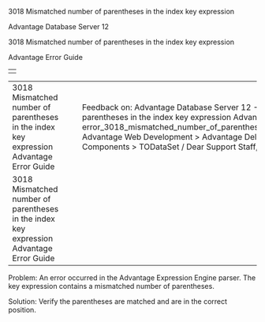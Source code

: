 3018 Mismatched number of parentheses in the index key expression




Advantage Database Server 12  

3018 Mismatched number of parentheses in the index key expression

Advantage Error Guide

|  |
| --- |
|  |

|  |  |  |  |  |
| --- | --- | --- | --- | --- |
| 3018 Mismatched number of parentheses in the index key expression  Advantage Error Guide |  |  | Feedback on: Advantage Database Server 12 - 3018 Mismatched number of parentheses in the index key expression Advantage Error Guide error\_3018\_mismatched\_number\_of\_parentheses\_in\_the\_index\_key\_expression Advantage Web Development > Advantage Delphi OData Client > Delphi OData Components > TODataSet / Dear Support Staff, |  |
| 3018 Mismatched number of parentheses in the index key expression  Advantage Error Guide |  |  |  |  |

Problem: An error occurred in the Advantage Expression Engine parser. The key expression contains a mismatched number of parentheses.

Solution: Verify the parentheses are matched and are in the correct position.